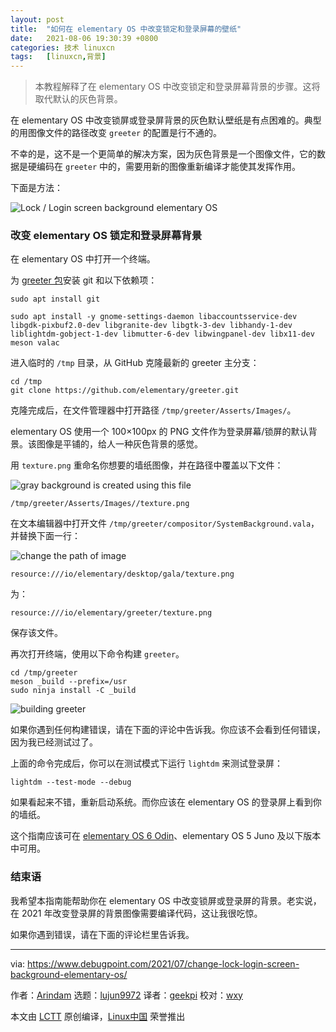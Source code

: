 ```yaml
---
layout: post
title:	"如何在 elementary OS 中改变锁定和登录屏幕的壁纸"
date:	2021-08-06 19:30:39 +0800 
categories:	技术 linuxcn 
tags:	[linuxcn,背景]
---
```




> 
> 本教程解释了在 elementary OS 中改变锁定和登录屏幕背景的步骤。这将取代默认的灰色背景。
> 
> 
> 


在 elementary OS 中改变锁屏或登录屏背景的灰色默认壁纸是有点困难的。典型的用图像文件的路径改变 `greeter` 的配置是行不通的。


不幸的是，这不是一个更简单的解决方案，因为灰色背景是一个图像文件，它的数据是硬编码在 `greeter` 中的，需要用新的图像重新编译才能使其发挥作用。


下面是方法：


![Lock / Login screen background elementary OS ](/Asserts/Images//attachment/album/202108/06/193041h225cy9gvqvp02x2.jpg)


### 改变 elementary OS 锁定和登录屏幕背景


在 elementary OS 中打开一个终端。


为 [greeter 包](https://github.com/elementary/greeter)安装 git 和以下依赖项：



```
sudo apt install git

```


```
sudo apt install -y gnome-settings-daemon libaccountsservice-dev libgdk-pixbuf2.0-dev libgranite-dev libgtk-3-dev libhandy-1-dev liblightdm-gobject-1-dev libmutter-6-dev libwingpanel-dev libx11-dev meson valac

```

进入临时的 `/tmp` 目录，从 GitHub 克隆最新的 greeter 主分支：



```
cd /tmp
git clone https://github.com/elementary/greeter.git

```

克隆完成后，在文件管理器中打开路径 `/tmp/greeter/Asserts/Images/`。


elementary OS 使用一个 100×100px 的 PNG 文件作为登录屏幕/锁屏的默认背景。该图像是平铺的，给人一种灰色背景的感觉。


用 `texture.png` 重命名你想要的墙纸图像，并在路径中覆盖以下文件：


![gray background is created using this file](/Asserts/Images//attachment/album/202108/06/193041qz8pfl8pgfw882pf.jpg)



```
/tmp/greeter/Asserts/Images//texture.png

```

在文本编辑器中打开文件 `/tmp/greeter/compositor/SystemBackground.vala`，并替换下面一行：


![change the path of image](/Asserts/Images//attachment/album/202108/06/193041n2p42zauspify2sw.jpg)



```
resource:///io/elementary/desktop/gala/texture.png

```

为：



```
resource:///io/elementary/greeter/texture.png

```

保存该文件。


再次打开终端，使用以下命令构建 `greeter`。



```
cd /tmp/greeter
meson _build --prefix=/usr
sudo ninja install -C _build

```

![building greeter](/Asserts/Images//attachment/album/202108/06/193042x44zl4v3xwmlyxls.png)


如果你遇到任何构建错误，请在下面的评论中告诉我。你应该不会看到任何错误，因为我已经测试过了。


上面的命令完成后，你可以在测试模式下运行 `lightdm` 来测试登录屏：



```
lightdm --test-mode --debug

```

如果看起来不错，重新启动系统。而你应该在 elementary OS 的登录屏上看到你的墙纸。


这个指南应该可在 [elementary OS 6 Odin](https://www.debugpoint.com/tag/elementary-os-6)、elementary OS 5 Juno 及以下版本中可用。


### 结束语


我希望本指南能帮助你在 elementary OS 中改变锁屏或登录屏的背景。老实说，在 2021 年改变登录屏的背景图像需要编译代码，这让我很吃惊。


如果你遇到错误，请在下面的评论栏里告诉我。




---


via: <https://www.debugpoint.com/2021/07/change-lock-login-screen-background-elementary-os/>


作者：[Arindam](https://www.debugpoint.com/author/admin1/) 选题：[lujun9972](https://github.com/lujun9972) 译者：[geekpi](https://github.com/geekpi) 校对：[wxy](https://github.com/wxy)


本文由 [LCTT](https://github.com/LCTT/TranslateProject) 原创编译，[Linux中国](https://linux.cn/) 荣誉推出
